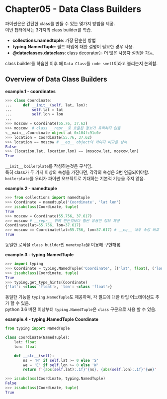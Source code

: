 # Chapter05 - Data Class Builders

파이썬은은 간단한 class를 만들 수 있는 몇가지 방법을 제공.\
이번 챕터에서는 3가지의 class builder를 학습.
* **collections.namedtuple**: 가장 단순한 방법
* **typing.NamedTuple**: 필드 타입에 대한 설명이 필요한 경우 사용.
* **@dataclasses.dataclass**: class decorator는 더 많은 사용자 설정을 가능.

class builder를 학습한 이후 왜 `Data Class`를 `code smell`이라고 불리는지 논의함.

## Overview of Data Class Builders
**example.1 - coordinates**
```python
>>> class Coordinate:
...     def __init__(self, lat, lon):
...         self.lat = lat
...         self.lon = lon
...
>>> moscow = Coordinate(55.76, 37.62)
>>> moscow	# class __repr__로 호출된 정보가 유익하지 않음
<__main__.Coordinate object at 0x104fc91c0>
>>> location = Coordinate(55.76, 37.62)
>>> location == moscow # __eq__ object의 아이디 비교를 상속
False
>>> (location.lat, location.lon) == (moscow.lat, moscow.lon)
True
```
`__init__` `boilerplate`를 작성하는것은 구식임.\
특히 class가 두 가지 이상의 속성을 가진다면, 각각의 속성은 3번 언급되어야함.\
`boilerplate`를 우리가 파이썬 오브젝트로 기대하는 기본적 기능을 주지 않음.

**example.2 - namedtuple**
```python
>>> from collections import namedtuple
>>> Coordinate = namedtuple('Coordinate', 'lat lon')
>>> issubclass(Coordinate, tuple)
True
>>> moscow = Coordinate(55.756, 37.617)
>>> moscow # __repr__ 위에 만든것보다 훨씬 유용한 정보 제공
Coordinate(lat=55.756, lon=37.617)
>>> moscow == Coordinate(lat=55.756, lon=37.617) # __eq__ 내부 속성 비교
True
```
동일한 로직을 `class builder`인 `nametuple`을 이용해 구현해봄.

**example.3 - typing.NamedTuple**
```python
>>> import typing
>>> Coordinate = typing.NamedTuple('Coordinate', [('lat', float), ('lon', float)])
>>> issubclass(Coordinate, tuple)
True
>>> typing.get_type_hints(Coordinate)
{'lat': <class 'float'>, 'lon': <class 'float'>}
```
동일한 기능을 `typing.NamedTuple`도 제공하며, 각 필드에 대한 타입 어노테이선도 추가 할 수 있음.\
python 3.6 버전 이상부터 `typing.NamedTuple`은 `class` 구문으로 사용 할 수 있음.

**example.4 - typing.NamedTuple Coordinate**
```python
from typing import NamedTuple

class Coordinate(NamedTuple):
	lat: float
	lon: float

	def __str__(self):
		ns = 'N' if self.lat >= 0 else 'S'
		we = 'E' if self.lon >= 0 else 'W'
		return f'{abs(self.lat):.1f}°{ns}, {abs(self.lon):.1f}°{we}'

>>> issubclass(Coordinate, typing.NamedTuple)
False
>>> issubclass(Coordinate, tuple)
True
```